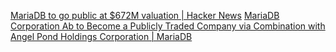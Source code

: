 
[MariaDB to go public at $672M valuation | Hacker News](https://news.ycombinator.com/item?id=30163983)
[MariaDB Corporation Ab to Become a Publicly Traded Company via Combination with Angel Pond Holdings Corporation | MariaDB](https://mariadb.com/newsroom/press-releases/mariadb-corporation-ab-to-become-a-publicly-traded-company-via-combination-with-angel-pond-holdings-corporation/)
